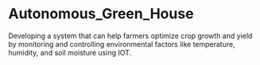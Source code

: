 # Autonomous_Green_House
Developing a system that can help farmers optimize crop growth and yield by monitoring and controlling environmental factors like temperature, humidity, and soil moisture using IOT.
